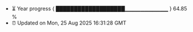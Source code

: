 - ⏳ Year progress { ███████████████████▁▁▁▁▁▁▁▁▁▁▁ } 64.85 %
- ⏰ Updated on Mon, 25 Aug 2025 16:31:28 GMT

